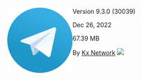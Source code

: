<img src="https://github.com/TelegramBeta/Telegram/blob/main/Assets/telegram.png" align="left" width="150px" height="auto"/> Version 9.3.0 (30039)

Dec 26,  2022

67.39 MB

By [Kx Network](https://github.com/ikx7a/KxNetwork) [<img src="https://github.com/TelegramOfficial/Premium/blob/main/assets/verified.png" width="10px" height="auto">](https://github.com/ikx7a)
